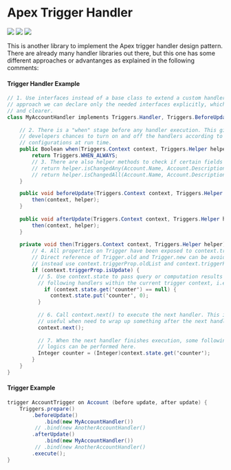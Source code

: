 # Apex Trigger Handler

![](https://img.shields.io/badge/version-1.0.0-brightgreen.svg) ![](https://img.shields.io/badge/build-passing-brightgreen.svg) ![](https://img.shields.io/badge/coverage-100%25-brightgreen.svg)

This is another library to implement the Apex trigger handler design pattern. There are already many handler libraries out there, but this one has some different approaches or advantanges as explained in the following comments:

#### Trigger Handler Example

```c#
// 1. Use interfaces instead of a base class to extend a custom handler. With interface 
// approach we can declare only the needed interfaces explicitly, which is much cleaner 
// and clearer.
class MyAccountHandler implements Triggers.Handler, Triggers.BeforeUpdate, Triggers.AfterUpdate {
  
    // 2. There is a "when" stage before any handler execution. This gives 
    // developers chances to turn on and off the handlers according to 
    // configurations at run time. 
    public Boolean when(Triggers.Context context, Triggers.Helper helper) {
        return Triggers.WHEN_ALWAYS;
        // 3. There are also helper methods to check if certain fields have changes
        // return helper.isChangedAny(Account.Name, Account.Description);
        // return helper.isChangedAll(Account.Name, Account.Description);
    }

    public void beforeUpdate(Triggers.Context context, Triggers.Helper helper) {
        then(context, helper);
    }
  
  	public void afterUpdate(Triggers.Context context, Triggers.Helper helper) {
        then(context, helper);
    }
  
    private void then(Triggers.Context context, Triggers.Helper helper) {
        // 4. All properties on Trigger have been exposed to context.triggerProp. 
      	// Direct reference of Trigger.old and Trigger.new can be avoided, 
        // instead use context.triggerProp.oldList and context.triggerProp.newList.
        if (context.triggerProp.isUpdate) {
          // 5. Use context.state to pass query or computation results down to all 
          // following handlers within the current trigger context, i.e. before update.
        	if (context.state.get('counter') == null) {
              context.state.put('counter', 0);
          }
          
          // 6. Call context.next() to execute the next handler. This is optional, but
          // useful when need to wrap up something after the next handler finishes.
          context.next();
          
          // 7. When the next handler finishes execution, some following up 
          // logics can be performed here.
          Integer counter = (Integer)context.state.get('counter');
        }
    }
}
```

#### Trigger Example

```c#
trigger AccountTrigger on Account (before update, after update) {
    Triggers.prepare()
        .beforeUpdate()
            .bind(new MyAccountHandler())
         // .bind(new AnotherAccountHandler()
        .afterUpdate()
            .bind(new MyAccountHandler())
         // .bind(new AnotherAccountHandler()
        .execute();
}
```


